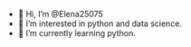 - 👋 Hi, I’m @Elena25075
- 👀 I’m interested in python and data science.
- 🌱 I’m currently learning python.
<!---
Elena25075/Elena25075 is a ✨ special ✨ repository because its `README.md` (this file) appears on your GitHub profile.
You can click the Preview link to take a look at your changes.
--->
